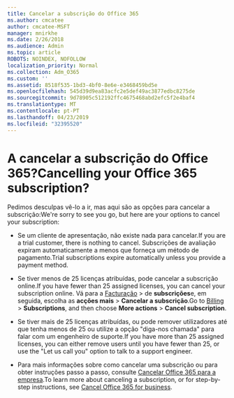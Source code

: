 ```yaml
---
title: Cancelar a subscrição do Office 365
ms.author: cmcatee
author: cmcatee-MSFT
manager: mnirkhe
ms.date: 2/26/2018
ms.audience: Admin
ms.topic: article
ROBOTS: NOINDEX, NOFOLLOW
localization_priority: Normal
ms.collection: Adm_O365
ms.custom: ''
ms.assetid: 8518f535-1bd3-4bf0-8e6e-e3468459bd5e
ms.openlocfilehash: 545d39d9ea83acfc2e5def49ac3877edbc8275de
ms.sourcegitcommit: 9d78905c512192ffc4675468abd2efc5f2e4baf4
ms.translationtype: MT
ms.contentlocale: pt-PT
ms.lasthandoff: 04/23/2019
ms.locfileid: "32395520"
---
```

# <a name="cancelling-your-office-365-subscription"></a><span data-ttu-id="79720-102">A cancelar a subscrição do Office 365?</span><span class="sxs-lookup"><span data-stu-id="79720-102">Cancelling your Office 365 subscription?</span></span>

<span data-ttu-id="79720-103">Pedimos desculpas vê-lo a ir, mas aqui são as opções para cancelar a subscrição:</span><span class="sxs-lookup"><span data-stu-id="79720-103">We're sorry to see you go, but here are your options to cancel your subscription:</span></span>
  
- <span data-ttu-id="79720-104">Se um cliente de apresentação, não existe nada para cancelar.</span><span class="sxs-lookup"><span data-stu-id="79720-104">If you are a trial customer, there is nothing to cancel.</span></span> <span data-ttu-id="79720-105">Subscrições de avaliação expiram automaticamente a menos que forneça um método de pagamento.</span><span class="sxs-lookup"><span data-stu-id="79720-105">Trial subscriptions expire automatically unless you provide a payment method.</span></span>
    
- <span data-ttu-id="79720-106">Se tiver menos de 25 licenças atribuídas, pode cancelar a subscrição online.</span><span class="sxs-lookup"><span data-stu-id="79720-106">If you have fewer than 25 assigned licenses, you can cancel your subscription online.</span></span> <span data-ttu-id="79720-107">Vá para a [Facturação](https://admin.microsoft.com/adminportal/home#/subscriptions) \> de **subscrições**e, em seguida, escolha as **acções mais** \> **Cancelar a subscrição**.</span><span class="sxs-lookup"><span data-stu-id="79720-107">Go to [Billing](https://admin.microsoft.com/adminportal/home#/subscriptions) \> **Subscriptions**, and then choose **More actions** \> **Cancel subscription**.</span></span>
    
- <span data-ttu-id="79720-108">Se tiver mais de 25 licenças atribuídas, ou pode remover utilizadores até que tenha menos de 25 ou utilize a opção "diga-nos chamada" para falar com um engenheiro de suporte.</span><span class="sxs-lookup"><span data-stu-id="79720-108">If you have more than 25 assigned licenses, you can either remove users until you have fewer than 25, or use the "Let us call you" option to talk to a support engineer.</span></span>
    
- <span data-ttu-id="79720-109">Para mais informações sobre como cancelar uma subscrição ou para obter instruções passo a passo, consulte [Cancelar Office 365 para a empresa](https://support.office.com/article/Cancel-Office-365-for-business-b1bc0bef-4608-4601-813a-cdd9f746709a?wt.mc_id=o365_portal_mmaven&amp;ui=en-US&amp;rs=en-US&amp;ad=US.aspx).</span><span class="sxs-lookup"><span data-stu-id="79720-109">To learn more about canceling a subscription, or for step-by-step instructions, see [Cancel Office 365 for business](https://support.office.com/article/Cancel-Office-365-for-business-b1bc0bef-4608-4601-813a-cdd9f746709a?wt.mc_id=o365_portal_mmaven&amp;ui=en-US&amp;rs=en-US&amp;ad=US.aspx).</span></span>
    

